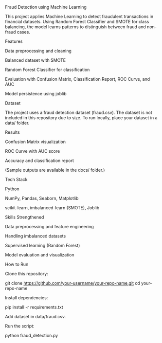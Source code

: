 Fraud Detection using Machine Learning

This project applies Machine Learning to detect fraudulent transactions in financial datasets. Using Random Forest Classifier and SMOTE for class balancing, the model learns patterns to distinguish between fraud and non-fraud cases.

Features

Data preprocessing and cleaning

Balanced dataset with SMOTE

Random Forest Classifier for classification

Evaluation with Confusion Matrix, Classification Report, ROC Curve, and AUC

Model persistence using joblib

Dataset

The project uses a fraud detection dataset (fraud.csv).
The dataset is not included in this repository due to size. To run locally, place your dataset in a data/ folder.

Results

Confusion Matrix visualization

ROC Curve with AUC score

Accuracy and classification report

(Sample outputs are available in the docs/ folder.)

Tech Stack

Python

NumPy, Pandas, Seaborn, Matplotlib

scikit-learn, imbalanced-learn (SMOTE), Joblib

Skills Strengthened

Data preprocessing and feature engineering

Handling imbalanced datasets

Supervised learning (Random Forest)

Model evaluation and visualization

How to Run

Clone this repository:

git clone https://github.com/your-username/your-repo-name.git
cd your-repo-name


Install dependencies:

pip install -r requirements.txt


Add dataset in data/fraud.csv.

Run the script:

python fraud_detection.py

